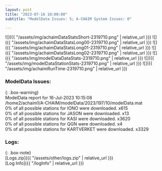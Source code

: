 ```yaml
---
layout: post
title: "2023-07-16 10:00:00"
subtitle: "ModelData Issues: 5; A-CHAIM System Issues: 0"

---
```


![]({{ "/assets/img/achaimDataStatsShort-2319710.png" | relative_url }})
![]({{ "/assets/img/achaimDataStatsLong00-2319710.png" | relative_url }})
![]({{ "/assets/img/achaimDataStatsLong01-2319710.png" | relative_url }})
![]({{ "/assets/img/achaimDataStatsLong02-2319710.png" | relative_url }})
![]({{ "/assets/img/modelDataDataStats-2319710.png" | relative_url }})
![]({{ "/assets/img/modelDataStationStats-2319710.png" | relative_url }})
![]({{ "/assets/img/achaimRunTime-2319710.png" | relative_url }})


### ModelData Issues:  
  
{: .box-warning}  
 ModelData report for 16-Jul-2023 10:15:08   
 /home2/achaim1/A-CHAIM/modelData/2023/197/10/modelData.mat   
 0% of all possible stations for IONO were downloaded. x615   
 0% of all possible stations for JASON were downloaded. x13   
 0% of all possible stations for KASI were downloaded. x3620   
 0% of all possible stations for QGN were downloaded. x4   
 0% of all possible stations for KARTVERKET were downloaded. x3329   
  


### Logs:  
  
{: .box-note}  
[Logs.zip]({{ "/assets/other/logs.zip" | relative_url }})  
[Log Info]({{ "/logInfo" | relative_url }})  
